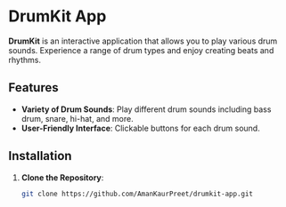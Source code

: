 # DrumKit App

**DrumKit** is an interactive application that allows you to play various drum sounds. Experience a range of drum types and enjoy creating beats and rhythms.

## Features

- **Variety of Drum Sounds**: Play different drum sounds including bass drum, snare, hi-hat, and more.
- **User-Friendly Interface**: Clickable buttons for each drum sound.

## Installation

1. **Clone the Repository**:

   ```bash
   git clone https://github.com/AmanKaurPreet/drumkit-app.git
